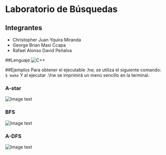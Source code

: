 # Laboratorio de Búsquedas
## Integrantes
 - Christopher Juan Yquira Miranda
 - George Brian Maxi Ccapa
 - Rafael Alonso David Peñalva
 
##Lenguaje
![C++](https://img.shields.io/badge/c++-%2300599C.svg?style=for-the-badge&logo=c%2B%2B&logoColor=white)

##Ejemplos
Para obtener el ejecutable .hw, se utiliza el siguiente comando:
`$ make`
Y al ejecutar .\hw se imprimirá un menú sencillo en la terminal.
### A-star
![Image text](https://github.com/RafoDev/ia-search-algorithms/blob/master/examples/a-star-example.JPG)
### BFS
![Image text](https://github.com/RafoDev/ia-search-algorithms/blob/master/examples/bfs-example.JPG)
### A-DFS
![Image text](https://github.com/RafoDev/ia-search-algorithms/blob/master/examples/dfs-example.JPG)
